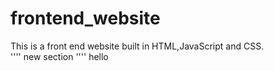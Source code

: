 # frontend_website
This is a front end website built in HTML,JavaScript and CSS.  
''''
  new section
''''
hello
